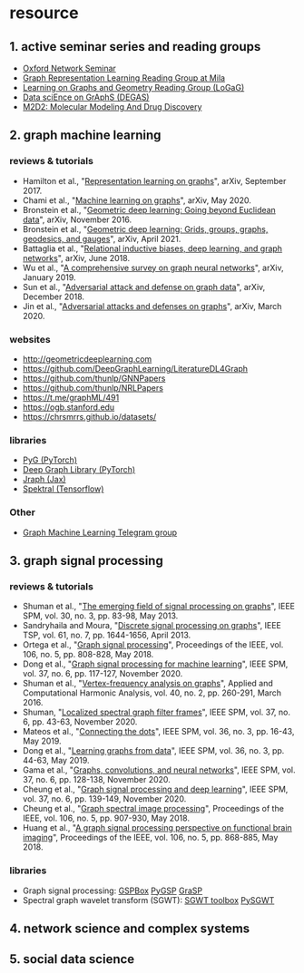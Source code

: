 # resource

## 1. active seminar series and reading groups
+ [Oxford Network Seminar](https://www.maths.ox.ac.uk/events/list/3329)
+ [Graph Representation Learning Reading Group at Mila](https://grlmila.github.io/)
+ [Learning on Graphs and Geometry Reading Group (LoGaG) ](https://hannes-stark.com/logag-reading-group)
+ [Data sciEnce on GrAphS (DEGAS)](https://dsiseminar.github.io/)
+ [M2D2: Molecular Modeling And Drug Discovery](https://valence-discovery.github.io/M2D2-meetings/)

## 2. graph machine learning

### reviews & tutorials
+ Hamilton et al., "[Representation learning on graphs](https://arxiv.org/abs/1709.05584)", arXiv, September 2017.
+ Chami et al., "[Machine learning on graphs](https://arxiv.org/abs/2005.03675)", arXiv, May 2020.
+ Bronstein et al., "[Geometric deep learning: Going beyond Euclidean data](https://arxiv.org/abs/1611.08097)", arXiv, November 2016.
+ Bronstein et al., "[Geometric deep learning: Grids, groups, graphs, geodesics, and gauges](https://arxiv.org/abs/2104.13478)", arXiv, April 2021.
+ Battaglia et al., "[Relational inductive biases, deep learning, and graph networks](https://arxiv.org/abs/1806.01261)", arXiv, June 2018.
+ Wu et al., "[A comprehensive survey on graph neural networks](https://arxiv.org/abs/1901.00596)", arXiv, January 2019.
+ Sun et al., "[Adversarial attack and defense on graph data](https://arxiv.org/abs/1812.10528)", arXiv, December 2018.
+ Jin et al., "[Adversarial attacks and defenses on graphs](https://arxiv.org/abs/2003.00653)", arXiv, March 2020.

### websites
+ http://geometricdeeplearning.com
+ https://github.com/DeepGraphLearning/LiteratureDL4Graph
+ https://github.com/thunlp/GNNPapers
+ https://github.com/thunlp/NRLPapers
+ https://t.me/graphML/491
+ https://ogb.stanford.edu
+ https://chrsmrrs.github.io/datasets/

### libraries
+ [PyG (PyTorch)](https://github.com/rusty1s/pytorch_geometric)
+ [Deep Graph Library (PyTorch)](https://github.com/dmlc/dgl)
+ [Jraph (Jax)](https://github.com/deepmind/jraph)
+ [Spektral (Tensorflow)](https://graphneural.network/)

### Other
+ [Graph Machine Learning Telegram group](https://t.me/graphML)

## 3. graph signal processing

### reviews & tutorials
+ Shuman et al., "[The emerging field of signal processing on graphs](http://ieeexplore.ieee.org/document/6494675/)", IEEE SPM, vol. 30, no. 3, pp. 83-98, May 2013.
+ Sandryhaila and Moura, "[Discrete signal processing on graphs](http://ieeexplore.ieee.org/document/6409473/)", IEEE TSP, vol. 61, no. 7, pp. 1644-1656, April 2013.
+ Ortega et al., "[Graph signal processing](https://ieeexplore.ieee.org/document/8347162/)", Proceedings of the IEEE, vol. 106, no. 5, pp. 808-828, May 2018.
+ Dong et al., "[Graph signal processing for machine learning](https://ieeexplore.ieee.org/document/9244180)", IEEE SPM, vol. 37, no. 6, pp. 117-127, November 2020.
+ Shuman et al., "[Vertex-frequency analysis on graphs](https://www.sciencedirect.com/science/article/pii/S1063520315000214)", Applied and Computational Harmonic Analysis, vol. 40, no. 2, pp. 260-291, March 2016.
+ Shuman, "[Localized spectral graph filter frames](https://ieeexplore.ieee.org/document/9244195)", IEEE SPM, vol. 37, no. 6, pp. 43-63, November 2020.
+ Mateos et al., "[Connecting the dots](https://ieeexplore.ieee.org/document/8700659)", IEEE SPM, vol. 36, no. 3, pp. 16-43, May 2019.
+ Dong et al., "[Learning graphs from data](https://ieeexplore.ieee.org/document/8700665)", IEEE SPM, vol. 36, no. 3, pp. 44-63, May 2019.
+ Gama et al., "[Graphs, convolutions, and neural networks](https://ieeexplore.ieee.org/document/9244191)", IEEE SPM, vol. 37, no. 6, pp. 128-138, November 2020.
+ Cheung et al., "[Graph signal processing and deep learning](http://www.seas.upenn.edu/~gsp16/shuman.pdf)", IEEE SPM, vol. 37, no. 6, pp. 139-149, November 2020.
+ Cheung et al., "[Graph spectral image processing](https://ieeexplore.ieee.org/document/8334407)", Proceedings of the IEEE, vol. 106, no. 5, pp. 907-930, May 2018.
+ Huang et al., "[A graph signal processing perspective on functional brain imaging](https://ieeexplore.ieee.org/document/8307490)", Proceedings of the IEEE, vol. 106, no. 5, pp. 868-885, May 2018.

### libraries
+ Graph signal processing: [GSPBox](https://epfl-lts2.github.io/gspbox-html/) [PyGSP](https://github.com/epfl-lts2/pygsp) [GraSP](https://github.com/STAC-USC/GraSP)
+ Spectral graph wavelet transform (SGWT): [SGWT toolbox](https://wiki.epfl.ch/sgwt) [PySGWT](https://github.com/aweinstein/pysgwt)

## 4. network science and complex systems

## 5. social data science
